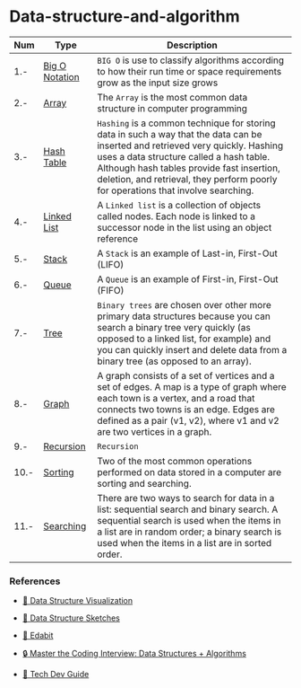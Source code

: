 # Data-structure-and-algorithm

| **Num** | **Type**                              | **Description**                                                                                                                                                                                                                                                                                              |
| ------- | ------------------------------------- | ------------------------------------------------------------------------------------------------------------------------------------------------------------------------------------------------------------------------------------------------------------------------------------------------------------ |
| 1.-     | [Big O Notation](./01-Big-O-Notation) | `BIG O` is use to classify algorithms according to how their run time or space requirements grow as the input size grows                                                                                                                                                                                     |
| 2.-     | [Array](./02-Array)                   | The `Array` is the most common data structure in computer programming                                                                                                                                                                                                                                        |
| 3.-     | [Hash Table](./03-Hash-Table)         | `Hashing` is a common technique for storing data in such a way that the data can be inserted and retrieved very quickly. Hashing uses a data structure called a hash table. Although hash tables provide fast insertion, deletion, and retrieval, they perform poorly for operations that involve searching. |
| 4.-     | [Linked List](./04-Linked-List)       | A `Linked list` is a collection of objects called nodes. Each node is linked to a successor node in the list using an object reference                                                                                                                                                                       |
| 5.-     | [Stack](./05-Stack)                   | A `Stack` is an example of Last-in, First-Out (LIFO)                                                                                                                                                                                                                                                         |
| 6.-     | [Queue](./06-Queue)                   | A `Queue` is an example of First-in, First-Out (FIFO)                                                                                                                                                                                                                                                        |
| 7.-     | [Tree](./07-Tree)                     | `Binary trees` are chosen over other more primary data structures because you can search a binary tree very quickly (as opposed to a linked list, for example) and you can quickly insert and delete data from a binary tree (as opposed to an array).                                                       |
| 8.-     | [Graph](./08-Graph)                   | A graph consists of a set of vertices and a set of edges. A map is a type of graph where each town is a vertex, and a road that connects two towns is an edge. Edges are defined as a pair (v1, v2), where v1 and v2 are two vertices in a graph.                                                            |
| 9.-     | [Recursion](./09-Recursion)           | `Recursion`                                                                                                                                                                                                                                                                                                  |
| 10.-    | [Sorting](./10-Sorting)               | Two of the most common operations performed on data stored in a computer are sorting and searching.                                                                                                                                                                                                          |
| 11.-    | [Searching](./11-Searching)           | There are two ways to search for data in a list: sequential search and binary search. A sequential search is used when the items in a list are in random order; a binary search is used when the items in a list are in sorted order.                                                                        |

### References

- [ :notebook: Data Structure Visualization](https://www.cs.usfca.edu/~galles/visualization/Algorithms.html)

- [ :notebook: Data Structure Sketches](https://okso.app/showcase/data-structures)

- [ :notebook: Edabit](https://edabit.com/challenges/javascript)

- [ :lock: Master the Coding Interview: Data Structures + Algorithms](https://www.udemy.com/course/master-the-coding-interview-data-structures-algorithms/)

- [ :notebook: Tech Dev Guide](https://techdevguide.withgoogle.com/paths/data-structures-and-algorithms/)
